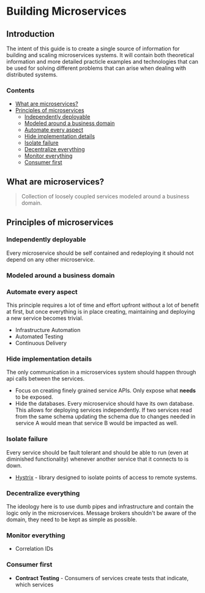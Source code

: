 # Building Microservices
## Introduction
The intent of this guide is to create a single source of information for building and scaling microservices systems. It will contain both theoretical information and more detailed practicle examples and technologies that can be used for solving different problems that can arise when dealing with distributed systems. 
### Contents
 - [What are microservices?](#what-are-microservices)
 - [Principles of microservices](#principles-of-microservices)
	 - [Independently deployable](#independently-deployable)
	 - [Modeled around a business domain](#modeled-around-a-business-domain)
	 - [Automate every aspect](#automate-every-aspect)
	 - [Hide implementation details](#hide-implementation-details)
	 - [Isolate failure](#isolate-failure)
	 - [Decentralize everything](#decentralize-everything)
	 - [Monitor everything](#monitor-everything)
	 - [Consumer first](#consumer-first)
## What are microservices?

> Collection of loosely coupled services modeled around a business domain.

## Principles of microservices

 ### Independently deployable
 Every microservice should be self contained and redeploying it should not    depend on any other microservice. 
 ### Modeled around a business domain
 ### Automate every aspect
 This principle requires a lot of time and effort upfront without a lot of benefit at first, but once everything is in place creating, maintaining and deploying a new service becomes trivial.
 
 - Infrastructure Automation
 - Automated Testing
 - Continuous Delivery

 ### Hide implementation details
 The only communication in a microservices system should happen through api calls between the services.

 - Focus on creating finely grained service APIs. Only expose what **needs** to be exposed.
 - Hide the databases. Every microservice should have its own database. This allows for deploying services independently. If two services read from the same schema updating the schema due to changes needed in service A would mean that service B would be impacted as well.
 ### Isolate failure
 Every service should be fault tolerant and should be able to run (even at diminished functionality) whenever another service that it connects to is down.
 
 - [Hystrix](https://github.com/Netflix/hystrix) - library designed to isolate points of access to remote systems.

 ### Decentralize everything
 The ideology here is to use dumb pipes and infrastructure and contain the logic only in the microservices. Message brokers shouldn't be aware of the domain, they need to be kept as simple as possible. 
 ### Monitor everything

 - Correlation IDs

 ### Consumer first

 - **Contract Testing** - Consumers of services create tests that indicate, which services 

<!--stackedit_data:
eyJoaXN0b3J5IjpbMTM0ODgwMDIyOSwtMTUwODU5OTMzMiw0Mj
IxMDI3NjcsODYzNTIwNTE4LC02MzY2MTkxODMsODQzNTI0MzQ3
LDQ1MzI4MTMzMiwtMTU2NzYyOTA3NSwtNDk1NTQxNjU4LC0xND
UxMDUyNTM4LDE1ODA5MjkwNzcsMTI4OTY5OTM0OCwtMTE0NjY0
MDc5OCwtMzgwMTUwNjM1LDIwOTQxNTU2NjIsLTYzODkzMDQ4NS
w3MjYyMzIyMjgsOTQyNjAxMzkxLDE1ODkyNTA1NDYsMjAzMTky
NzIwNF19
-->